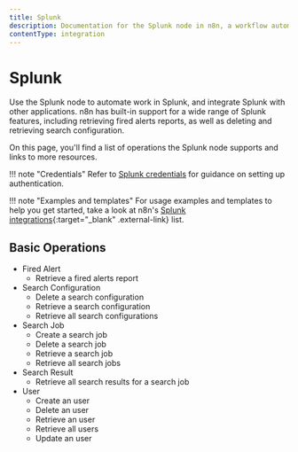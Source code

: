 ```yaml
---
title: Splunk
description: Documentation for the Splunk node in n8n, a workflow automation platform. Includes details of operations and configuration, and links to examples and credentials information.
contentType: integration
---
```


# Splunk

Use the Splunk node to automate work in Splunk, and integrate Splunk with other applications. n8n has built-in support for a wide range of Splunk features, including retrieving fired alerts reports, as well as deleting and retrieving search configuration. 

On this page, you'll find a list of operations the Splunk node supports and links to more resources.

!!! note "Credentials"
    Refer to [Splunk credentials](/integrations/builtin/credentials/splunk/) for guidance on setting up authentication. 

!!! note "Examples and templates"
    For usage examples and templates to help you get started, take a look at n8n's [Splunk integrations](https://n8n.io/integrations/splunk/){:target="_blank" .external-link} list.


## Basic Operations

* Fired Alert
    * Retrieve a fired alerts report
* Search Configuration
    * Delete a search configuration
    * Retrieve a search configuration
    * Retrieve all search configurations
* Search Job
    * Create a search job
    * Delete a search job
    * Retrieve a search job
    * Retrieve all search jobs
* Search Result
    * Retrieve all search results for a search job
* User
    * Create an user
    * Delete an user
    * Retrieve an user
    * Retrieve all users
    * Update an user

